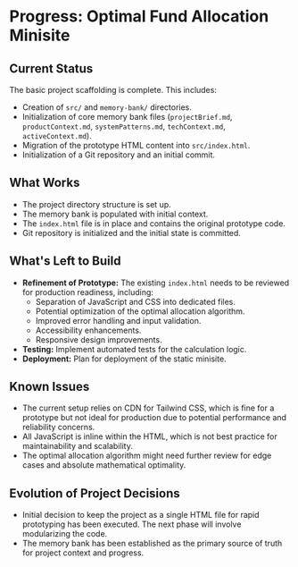 # Progress: Optimal Fund Allocation Minisite

## Current Status
The basic project scaffolding is complete. This includes:
- Creation of `src/` and `memory-bank/` directories.
- Initialization of core memory bank files (`projectBrief.md`, `productContext.md`, `systemPatterns.md`, `techContext.md`, `activeContext.md`).
- Migration of the prototype HTML content into `src/index.html`.
- Initialization of a Git repository and an initial commit.

## What Works
- The project directory structure is set up.
- The memory bank is populated with initial context.
- The `index.html` file is in place and contains the original prototype code.
- Git repository is initialized and the initial state is committed.

## What's Left to Build
- **Refinement of Prototype:** The existing `index.html` needs to be reviewed for production readiness, including:
    - Separation of JavaScript and CSS into dedicated files.
    - Potential optimization of the optimal allocation algorithm.
    - Improved error handling and input validation.
    - Accessibility enhancements.
    - Responsive design improvements.
- **Testing:** Implement automated tests for the calculation logic.
- **Deployment:** Plan for deployment of the static minisite.

## Known Issues
- The current setup relies on CDN for Tailwind CSS, which is fine for a prototype but not ideal for production due to potential performance and reliability concerns.
- All JavaScript is inline within the HTML, which is not best practice for maintainability and scalability.
- The optimal allocation algorithm might need further review for edge cases and absolute mathematical optimality.

## Evolution of Project Decisions
- Initial decision to keep the project as a single HTML file for rapid prototyping has been executed. The next phase will involve modularizing the code.
- The memory bank has been established as the primary source of truth for project context and progress.
